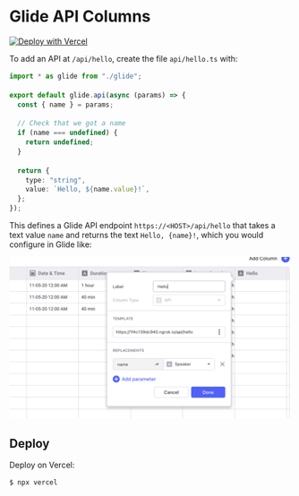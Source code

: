# Glide API Columns

[![Deploy with Vercel](https://vercel.com/button)](https://vercel.com/new/git/external?repository-url=https%3A%2F%2Fgithub.com%2Fglideapps%2Fglide-api)

To add an API at `/api/hello`, create the file `api/hello.ts` with:

```ts
import * as glide from "./glide";

export default glide.api(async (params) => {
  const { name } = params;

  // Check that we got a name
  if (name === undefined) {
    return undefined;
  }

  return {
    type: "string",
    value: `Hello, ${name.value}!`,
  };
});
```

This defines a Glide API endpoint `https://<HOST>/api/hello` that takes a text value `name` and returns the text `Hello, {name}!`, which you would configure in Glide like:

![](public/column-config.png)

## Deploy

Deploy on Vercel:

```shell
$ npx vercel
```
